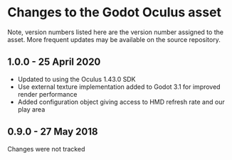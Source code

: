 Changes to the Godot Oculus asset
=================================

Note, version numbers listed here are the version number assigned to the asset.
More frequent updates may be available on the source repository.

1.0.0 - 25 April 2020
---------------------
* Updated to using the Oculus 1.43.0 SDK
* Use external texture implementation added to Godot 3.1 for improved render performance
* Added configuration object giving access to HMD refresh rate and our play area

0.9.0 - 27 May 2018
------------------
Changes were not tracked
